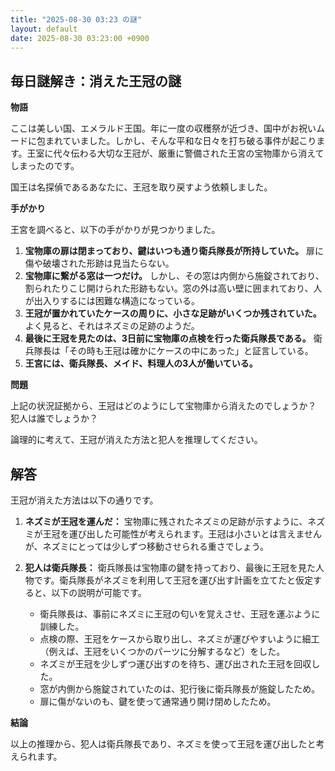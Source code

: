 ```yaml
---
title: "2025-08-30 03:23 の謎"
layout: default
date: 2025-08-30 03:23:00 +0900
---
```

## 毎日謎解き：消えた王冠の謎

**物語**

ここは美しい国、エメラルド王国。年に一度の収穫祭が近づき、国中がお祝いムードに包まれていました。しかし、そんな平和な日々を打ち破る事件が起こります。王室に代々伝わる大切な王冠が、厳重に警備された王宮の宝物庫から消えてしまったのです。

国王は名探偵であるあなたに、王冠を取り戻すよう依頼しました。

**手がかり**

王宮を調べると、以下の手がかりが見つかりました。

1.  **宝物庫の扉は閉まっており、鍵はいつも通り衛兵隊長が所持していた。** 扉に傷や破壊された形跡は見当たらない。
2.  **宝物庫に繋がる窓は一つだけ。** しかし、その窓は内側から施錠されており、割られたりこじ開けられた形跡もない。窓の外は高い壁に囲まれており、人が出入りするには困難な構造になっている。
3.  **王冠が置かれていたケースの周りに、小さな足跡がいくつか残されていた。** よく見ると、それはネズミの足跡のようだ。
4.  **最後に王冠を見たのは、3日前に宝物庫の点検を行った衛兵隊長である。** 衛兵隊長は「その時も王冠は確かにケースの中にあった」と証言している。
5.  **王宮には、衛兵隊長、メイド、料理人の3人が働いている。**

**問題**

上記の状況証拠から、王冠はどのようにして宝物庫から消えたのでしょうか？ 犯人は誰でしょうか？

論理的に考えて、王冠が消えた方法と犯人を推理してください。

## 解答

王冠が消えた方法は以下の通りです。

1.  **ネズミが王冠を運んだ：** 宝物庫に残されたネズミの足跡が示すように、ネズミが王冠を運び出した可能性が考えられます。王冠は小さいとは言えませんが、ネズミにとっては少しずつ移動させられる重さでしょう。

2.  **犯人は衛兵隊長：** 衛兵隊長は宝物庫の鍵を持っており、最後に王冠を見た人物です。衛兵隊長がネズミを利用して王冠を運び出す計画を立てたと仮定すると、以下の説明が可能です。

    *   衛兵隊長は、事前にネズミに王冠の匂いを覚えさせ、王冠を運ぶように訓練した。
    *   点検の際、王冠をケースから取り出し、ネズミが運びやすいように細工（例えば、王冠をいくつかのパーツに分解するなど）をした。
    *   ネズミが王冠を少しずつ運び出すのを待ち、運び出された王冠を回収した。
    *   窓が内側から施錠されていたのは、犯行後に衛兵隊長が施錠したため。
    *   扉に傷がないのも、鍵を使って通常通り開け閉めしたため。

**結論**

以上の推理から、犯人は衛兵隊長であり、ネズミを使って王冠を運び出したと考えられます。
